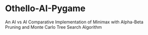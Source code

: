 # Othello-AI-Pygame
An AI vs AI Comparative Implementation of Minimax with Alpha-Beta Pruning and Monte Carlo Tree Search Algorithm